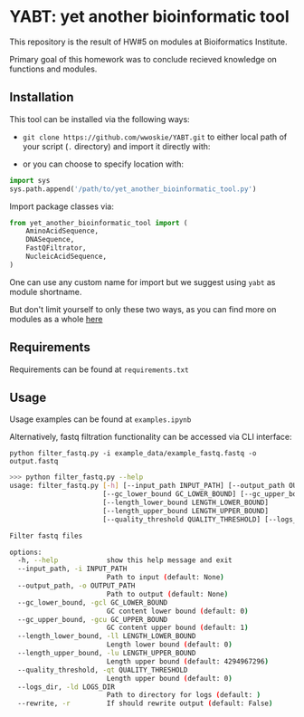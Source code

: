 # YABT: yet another bioinformatic tool

This repository is the result of HW#5 on modules at Bioiformatics Institute.

Primary goal of this homework was to conclude recieved knowledge on functions and modules.

## Installation 

This tool can be installed via the following ways:
- `git clone https://github.com/wwoskie/YABT.git` to either local path of your script (`.` directory) and import it directly with:

- or you can choose to specify location with:
```python
import sys
sys.path.append('/path/to/yet_another_bioinformatic_tool.py')
```
Import package classes via:
```python 
from yet_another_bioinformatic_tool import (
    AminoAcidSequence,
    DNASequence,
    FastQFiltrator,
    NucleicAcidSequence,
)
```

One can use any custom name for import but we suggest using `yabt` as module shortname.

But don't limit yourself to only these two ways, as you can find more on modules as a whole [here](https://docs.python.org/3/tutorial/modules.html)

## Requirements

Requirements can be found at `requirements.txt`

## Usage

Usage examples can be found at `examples.ipynb`


Alternatively, fastq filtration functionality can be accessed via CLI interface:

`python filter_fastq.py -i example_data/example_fastq.fastq -o output.fastq`

```bash
>>> python filter_fastq.py --help                                                
usage: filter_fastq.py [-h] [--input_path INPUT_PATH] [--output_path OUTPUT_PATH]
                       [--gc_lower_bound GC_LOWER_BOUND] [--gc_upper_bound GC_UPPER_BOUND]
                       [--length_lower_bound LENGTH_LOWER_BOUND]
                       [--length_upper_bound LENGTH_UPPER_BOUND]
                       [--quality_threshold QUALITY_THRESHOLD] [--logs_dir LOGS_DIR] [--rewrite]

Filter fastq files

options:
  -h, --help            show this help message and exit
  --input_path, -i INPUT_PATH
                        Path to input (default: None)
  --output_path, -o OUTPUT_PATH
                        Path to output (default: None)
  --gc_lower_bound, -gcl GC_LOWER_BOUND
                        GC content lower bound (default: 0)
  --gc_upper_bound, -gcu GC_UPPER_BOUND
                        GC content upper bound (default: 1)
  --length_lower_bound, -ll LENGTH_LOWER_BOUND
                        Length lower bound (default: 0)
  --length_upper_bound, -lu LENGTH_UPPER_BOUND
                        Length upper bound (default: 4294967296)
  --quality_threshold, -qt QUALITY_THRESHOLD
                        Length upper bound (default: 0)
  --logs_dir, -ld LOGS_DIR
                        Path to directory for logs (default: )
  --rewrite, -r         If should rewrite output (default: False)
```